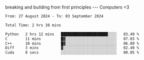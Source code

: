 breaking and building from first principles --- Computers <3

<!--START_SECTION:waka-->

```txt
From: 27 August 2024 - To: 03 September 2024

Total Time: 2 hrs 38 mins

Python   2 hrs 12 mins   █████████████████████░░░░   83.49 %
C        11 mins         █▓░░░░░░░░░░░░░░░░░░░░░░░   07.03 %
C++      10 mins         █▓░░░░░░░░░░░░░░░░░░░░░░░   06.89 %
Diff     3 mins          ▓░░░░░░░░░░░░░░░░░░░░░░░░   02.49 %
Cuda     0 secs          ░░░░░░░░░░░░░░░░░░░░░░░░░   00.05 %
```

<!--END_SECTION:waka-->
